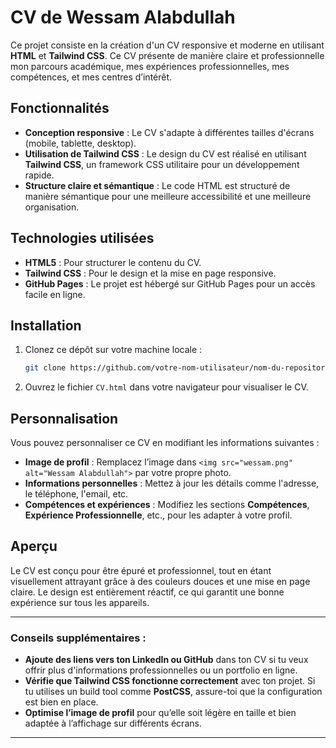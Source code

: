 # CV de Wessam Alabdullah

Ce projet consiste en la création d'un CV responsive et moderne en utilisant **HTML** et **Tailwind CSS**. Ce CV présente de manière claire et professionnelle mon parcours académique, mes expériences professionnelles, mes compétences, et mes centres d’intérêt.

## Fonctionnalités

- **Conception responsive** : Le CV s'adapte à différentes tailles d'écrans (mobile, tablette, desktop).
- **Utilisation de Tailwind CSS** : Le design du CV est réalisé en utilisant **Tailwind CSS**, un framework CSS utilitaire pour un développement rapide.
- **Structure claire et sémantique** : Le code HTML est structuré de manière sémantique pour une meilleure accessibilité et une meilleure organisation.

## Technologies utilisées

- **HTML5** : Pour structurer le contenu du CV.
- **Tailwind CSS** : Pour le design et la mise en page responsive.
- **GitHub Pages** : Le projet est hébergé sur GitHub Pages pour un accès facile en ligne.

## Installation

1. Clonez ce dépôt sur votre machine locale :
   ```bash
   git clone https://github.com/votre-nom-utilisateur/nom-du-repository.git
   ```

2. Ouvrez le fichier `CV.html` dans votre navigateur pour visualiser le CV.

## Personnalisation

Vous pouvez personnaliser ce CV en modifiant les informations suivantes :

- **Image de profil** : Remplacez l’image dans `<img src="wessam.png" alt="Wessam Alabdullah">` par votre propre photo.
- **Informations personnelles** : Mettez à jour les détails comme l'adresse, le téléphone, l'email, etc.
- **Compétences et expériences** : Modifiez les sections **Compétences**, **Expérience Professionnelle**, etc., pour les adapter à votre profil.

## Aperçu

Le CV est conçu pour être épuré et professionnel, tout en étant visuellement attrayant grâce à des couleurs douces et une mise en page claire. Le design est entièrement réactif, ce qui garantit une bonne expérience sur tous les appareils.

---

### Conseils supplémentaires :

- **Ajoute des liens vers ton LinkedIn ou GitHub** dans ton CV si tu veux offrir plus d'informations professionnelles ou un portfolio en ligne.
- **Vérifie que Tailwind CSS fonctionne correctement** avec ton projet. Si tu utilises un build tool comme **PostCSS**, assure-toi que la configuration est bien en place.
- **Optimise l’image de profil** pour qu’elle soit légère en taille et bien adaptée à l’affichage sur différents écrans.

---
